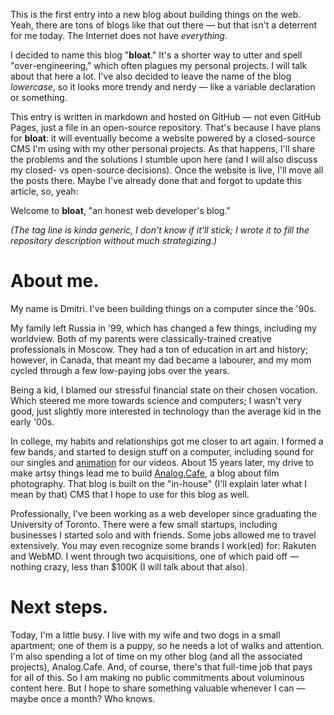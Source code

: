 This is the first entry into a new blog about building things on the web. Yeah, there are tons of blogs like that out there — but that isn't a deterrent for me today. The Internet does not have _everything_.

I decided to name this blog "**bloat**." It's a shorter way to utter and spell "over-engineering," which often plagues my personal projects. I will talk about that here a lot. I've also decided to leave the name of the blog _lowercase_, so it looks more trendy and nerdy — like a variable declaration or something.

This entry is written in markdown and hosted on GitHub — not even GitHub Pages, just a file in an open-source repository. That's because I have plans for **bloat**: it will eventually become a website powered by a closed-source CMS I'm using with my other personal projects. As that happens, I'll share the problems and the solutions I stumble upon here (and I will also discuss my closed- vs open-source decisions). Once the website is live, I'll move all the posts there. Maybe I've already done that and forgot to update this article, so, yeah:

Welcome to **bloat**, "an honest web developer's blog."

*(The tag line is kinda generic, I don't know if it'll stick; I wrote it to fill the repository description without much strategizing.)*

# About me.

My name is Dmitri. I've been building things on a computer since the '90s.

My family left Russia in '99, which has changed a few things, including my worldview. Both of my parents were classically-trained creative professionals in Moscow. They had a ton of education in art and history; however, in Canada, that meant my dad became a labourer, and my mom cycled through a few low-paying jobs over the years.

Being a kid, I blamed our stressful financial state on their chosen vocation. Which steered me more towards science and computers; I wasn't very good, just slightly more interested in technology than the average kid in the early '00s.

In college, my habits and relationships got me closer to art again. I formed a few bands, and started to design stuff on a computer, including sound for our singles and [animation](https://vimeo.com/13145639) for our videos. About 15 years later, my drive to make artsy things lead me to build [Analog.Cafe](https://www.analog.cafe/about), a blog about film photography. That blog is built on the "in-house" (I'll explain later what I mean by that) CMS that I hope to use for this blog as well.

Professionally, I've been working as a web developer since graduating the University of Toronto. There were a few small startups, including businesses I started solo and with friends. Some jobs allowed me to travel extensively. You may even recognize some brands I work(ed) for: Rakuten and WebMD. I went through two acquisitions, one of which paid off — nothing crazy, less than $100K (I will talk about that also).

# Next steps.

Today, I'm a little busy. I live with my wife and two dogs in a small apartment; one of them is a puppy, so he needs a lot of walks and attention. I'm also spending a lot of time on my other blog (and all the associated projects), Analog.Cafe. And, of course, there's that full-time job that pays for all of this. So I am making no public commitments about voluminous content here. But I hope to share something valuable whenever I can — maybe once a month? Who knows.
